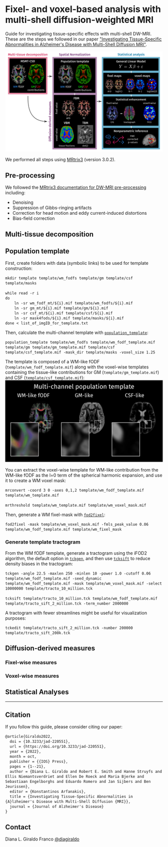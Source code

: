 # Fixel- and voxel-based analysis with multi-shell diffusion-weighted MRI
Guide for investigating tissue-specific effects with multi-shell DW-MRI. These are the steps we followed in our paper ["Investigating Tissue-Specific Abnormalities in Alzheimer's Disease with Multi-Shell Diffusion MRI"](https://content.iospress.com/articles/journal-of-alzheimers-disease/jad220551).

<img src="figures/pipeline.png?raw=True" width="800px" style="margin:0px 0px"/>

We performed all steps using [MRtrix3](https://www.mrtrix.org/) (version 3.0.2).

## Pre-processing

We followed the [MRtrix3 documentation for DW-MRI pre-processing](https://mrtrix.readthedocs.io/en/latest/fixel_based_analysis/mt_fibre_density_cross-section.html#pre-processsing-steps) including:
- Denoising
- Suppression of Gibbs-ringing artifacts
- Correction for head motion and eddy current-induced distortions
- Bias-field correction

## Multi-tissue decomposition

## Population template

First, create folders with data (symbolic links) to be used for template construction: 
```
mkdir template template/wm_fodfs template/gm template/csf template/masks

while read -r i
do
    ln -sr wm_fodf_mt/${i}.mif template/wm_fodfs/${i}.mif
    ln -sr gm_mt/${i}.mif template/gm/${i}.mif
    ln -sr csf_mt/${i}.mif template/csf/${i}.mif
    ln -sr mask4fods/${i}.mif template/masks/${i}.mif
done < list_of_imgID_for_template.txt
```
Then, calculate the multi-channel template with [`population_template`](https://mrtrix.readthedocs.io/en/latest/reference/commands/population_template.html):
```
population_template template/wm_fodfs template/wm_fodf_template.mif template/gm template/gm_template.mif template/csf template/csf_template.mif -mask_dir template/masks -voxel_size 1.25
```
The template is composed of a WM-like fODF (`template/wm_fodf_template.mif`) along with the voxel-wise templates containing the tissue-like contributions for GM (`template/gm_template.mif`) and CSF (`template/csf_template.mif`):
<img src="figures/mc_template.png?raw=True" width="800px" style="margin:0px 0px"/>

You can extract the voxel-wise template for WM-like contribution from the WM-like fODF as the l=0 term of the spherical harmonic expansion, and use it to create a WM voxel mask:
```
mrconvert -coord 3 0 -axes 0,1,2 template/wm_fodf_template.mif template/wm_template.mif

mrthreshold template/wm_template.mif template/wm_voxel_mask.mif
```

Then, generate a WM fixel-mask with [`fod2fixel`](https://mrtrix.readthedocs.io/en/latest/reference/commands/fod2fixel.html):
```
fod2fixel -mask template/wm_voxel_mask.mif -fmls_peak_value 0.06 template/wm_fodf_template.mif template/wm_fixel_mask
```

### Generate template tractogram

From the WM fODF template, generate a tractogram using the iFOD2 algorithm, the default option in [`tckgen`](https://mrtrix.readthedocs.io/en/latest/reference/commands/tckgen.html), and then use [`tcksift`](https://mrtrix.readthedocs.io/en/latest/reference/commands/tcksift.html) to reduce density biases in the tractogram:

```
tckgen -angle 22.5 -maxlen 250 -minlen 10 -power 1.0 -cutoff 0.06 template/wm_fodf_template.mif -seed_dynamic template/wm_fodf_template.mif -mask template/wm_voxel_mask.mif -select 10000000 template/tracto_10_million.tck

tcksift template/tracto_10_million.tck template/wm_fodf_template.mif template/tracto_sift_2_million.tck -term_number 2000000
```

A tractogram with fewer streamlines might be useful for visualization purposes:
```
tckedit template/tracto_sift_2_million.tck -number 200000 template/tracto_sift_200k.tck
```

## Diffusion-derived measures

### Fixel-wise measures

### Voxel-wise measures

## Statistical Analyses

***

## Citation

If you follow this guide, please consider citing our paper:

```
@article{Giraldo2022,
  doi = {10.3233/jad-220551},
  url = {https://doi.org/10.3233/jad-220551},
  year = {2022},
  month = oct,
  publisher = {{IOS} Press},
  pages = {1--21},
  author = {Diana L. Giraldo and Robert E. Smith and Hanne Struyfs and Ellis Niemantsverdriet and Ellen De Roeck and Maria Bjerke and Sebastiaan Engelborghs and Eduardo Romero and Jan Sijbers and Ben Jeurissen},
  editor = {Konstantinos Arfanakis},
  title = {Investigating Tissue-Specific Abnormalities in {A}lzheimer's Disease with Multi-Shell Diffusion {MRI}},
  journal = {Journal of Alzheimer's Disease}
}
```

## Contact

Diana L. Giraldo Franco [@diagiraldo](https://github.com/diagiraldo)